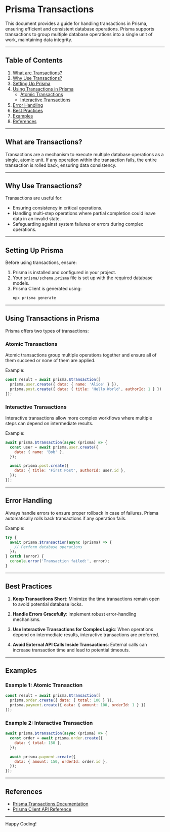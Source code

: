# Prisma Transactions

This document provides a guide for handling transactions in Prisma, ensuring efficient and consistent database operations. Prisma supports transactions to group multiple database operations into a single unit of work, maintaining data integrity.

---

## Table of Contents

1. [What are Transactions?](#what-are-transactions)
2. [Why Use Transactions?](#why-use-transactions)
3. [Setting Up Prisma](#setting-up-prisma)
4. [Using Transactions in Prisma](#using-transactions-in-prisma)
   - [Atomic Transactions](#atomic-transactions)
   - [Interactive Transactions](#interactive-transactions)
5. [Error Handling](#error-handling)
6. [Best Practices](#best-practices)
7. [Examples](#examples)
8. [References](#references)

---

## What are Transactions?

Transactions are a mechanism to execute multiple database operations as a single, atomic unit. If any operation within the transaction fails, the entire transaction is rolled back, ensuring data consistency.

---

## Why Use Transactions?

Transactions are useful for:

- Ensuring consistency in critical operations.
- Handling multi-step operations where partial completion could leave data in an invalid state.
- Safeguarding against system failures or errors during complex operations.

---

## Setting Up Prisma

Before using transactions, ensure:

1. Prisma is installed and configured in your project.
2. Your `prisma/schema.prisma` file is set up with the required database models.
3. Prisma Client is generated using:
   ```bash
   npx prisma generate
   ```

---

## Using Transactions in Prisma

Prisma offers two types of transactions:

### Atomic Transactions

Atomic transactions group multiple operations together and ensure all of them succeed or none of them are applied.

Example:
```javascript
const result = await prisma.$transaction([
  prisma.user.create({ data: { name: 'Alice' } }),
  prisma.post.create({ data: { title: 'Hello World', authorId: 1 } })
]);
```

### Interactive Transactions

Interactive transactions allow more complex workflows where multiple steps can depend on intermediate results.

Example:
```javascript
await prisma.$transaction(async (prisma) => {
  const user = await prisma.user.create({
    data: { name: 'Bob' },
  });

  await prisma.post.create({
    data: { title: 'First Post', authorId: user.id },
  });
});
```

---

## Error Handling

Always handle errors to ensure proper rollback in case of failures. Prisma automatically rolls back transactions if any operation fails.

Example:
```javascript
try {
  await prisma.$transaction(async (prisma) => {
    // Perform database operations
  });
} catch (error) {
  console.error('Transaction failed:', error);
}
```

---

## Best Practices

1. **Keep Transactions Short**:
   Minimize the time transactions remain open to avoid potential database locks.

2. **Handle Errors Gracefully**:
   Implement robust error-handling mechanisms.

3. **Use Interactive Transactions for Complex Logic**:
   When operations depend on intermediate results, interactive transactions are preferred.

4. **Avoid External API Calls Inside Transactions**:
   External calls can increase transaction time and lead to potential timeouts.

---

## Examples

### Example 1: Atomic Transaction
```javascript
const result = await prisma.$transaction([
  prisma.order.create({ data: { total: 100 } }),
  prisma.payment.create({ data: { amount: 100, orderId: 1 } })
]);
```

### Example 2: Interactive Transaction
```javascript
await prisma.$transaction(async (prisma) => {
  const order = await prisma.order.create({
    data: { total: 150 },
  });

  await prisma.payment.create({
    data: { amount: 150, orderId: order.id },
  });
});
```

---

## References

- [Prisma Transactions Documentation](https://www.prisma.io/docs/concepts/components/prisma-client/transactions)
- [Prisma Client API Reference](https://www.prisma.io/docs/reference/api-reference/prisma-client-reference)

---

Happy Coding!
